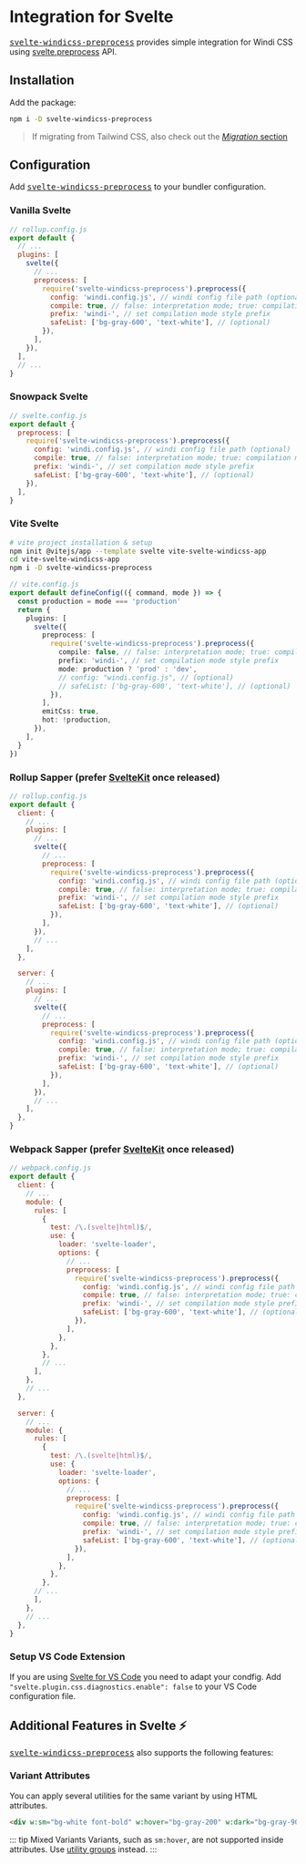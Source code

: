 [utility groups]: /guide/features/
[svelte-windicss-preprocess]: https://github.com/windicss/svelte-windicss-preprocess
[migration]: /guide/migration

# Integration for Svelte

<kbd>[svelte-windicss-preprocess]</kbd> provides simple integration for Windi CSS using [svelte.preprocess](https://svelte.dev/docs#svelte_preprocess) API.

## Installation

Add the package:

```bash
npm i -D svelte-windicss-preprocess
```

> If migrating from Tailwind CSS, also check out the [_Migration_ section][migration]

## Configuration

Add <kbd>[svelte-windicss-preprocess]</kbd> to your bundler configuration.

### Vanilla Svelte

```js
// rollup.config.js
export default {
  // ...
  plugins: [
    svelte({
      // ...
      preprocess: [
        require('svelte-windicss-preprocess').preprocess({
          config: 'windi.config.js', // windi config file path (optional)
          compile: true, // false: interpretation mode; true: compilation mode (optional)
          prefix: 'windi-', // set compilation mode style prefix
          safeList: ['bg-gray-600', 'text-white'], // (optional)
        }),
      ],
    }),
  ],
  // ...
}
```

### Snowpack Svelte

```js
// svelte.config.js
export default {
  preprocess: [
    require('svelte-windicss-preprocess').preprocess({
      config: 'windi.config.js', // windi config file path (optional)
      compile: true, // false: interpretation mode; true: compilation mode (optional)
      prefix: 'windi-', // set compilation mode style prefix
      safeList: ['bg-gray-600', 'text-white'], // (optional)
    }),
  ],
}
```

### Vite Svelte

```bash
# vite project installation & setup
npm init @vitejs/app --template svelte vite-svelte-windicss-app
cd vite-svelte-windicss-app
npm i -D svelte-windicss-preprocess
```

```ts
// vite.config.js
export default defineConfig(({ command, mode }) => {
  const production = mode === 'production'
  return {
    plugins: [
      svelte({
        preprocess: [
          require('svelte-windicss-preprocess').preprocess({
            compile: false, // false: interpretation mode; true: compilation mode (optional)
            prefix: 'windi-', // set compilation mode style prefix
            mode: production ? 'prod' : 'dev',
            // config: "windi.config.js", // (optional)
            // safeList: ['bg-gray-600', 'text-white'], // (optional)
          }),
        ],
        emitCss: true,
        hot: !production,
      }),
    ],
  }
})
```

### Rollup Sapper (prefer [SvelteKit](https://next.windicss.org/guide/integrations/svelte-kit.html) once released)

```js
// rollup.config.js
export default {
  client: {
    // ...
    plugins: [
      // ...
      svelte({
        // ...
        preprocess: [
          require('svelte-windicss-preprocess').preprocess({
            config: 'windi.config.js', // windi config file path (optional)
            compile: true, // false: interpretation mode; true: compilation mode (optional)
            prefix: 'windi-', // set compilation mode style prefix
            safeList: ['bg-gray-600', 'text-white'], // (optional)
          }),
        ],
      }),
      // ...
    ],
  },

  server: {
    // ...
    plugins: [
      // ...
      svelte({
        // ...
        preprocess: [
          require('svelte-windicss-preprocess').preprocess({
            config: 'windi.config.js', // windi config file path (optional)
            compile: true, // false: interpretation mode; true: compilation mode (optional)
            prefix: 'windi-', // set compilation mode style prefix
            safeList: ['bg-gray-600', 'text-white'], // (optional)
          }),
        ],
      }),
      // ...
    ],
  },
}
```

### Webpack Sapper (prefer [SvelteKit](https://next.windicss.org/guide/integrations/svelte-kit.html) once released)

```js
// webpack.config.js
export default {
  client: {
    // ...
    module: {
      rules: [
        {
          test: /\.(svelte|html)$/,
          use: {
            loader: 'svelte-loader',
            options: {
              // ...
              preprocess: [
                require('svelte-windicss-preprocess').preprocess({
                  config: 'windi.config.js', // windi config file path (optional)
                  compile: true, // false: interpretation mode; true: compilation mode (optional)
                  prefix: 'windi-', // set compilation mode style prefix
                  safeList: ['bg-gray-600', 'text-white'], // (optional)
                }),
              ],
            },
          },
        },
        // ...
      ],
    },
    // ...
  },

  server: {
    // ...
    module: {
      rules: [
        {
          test: /\.(svelte|html)$/,
          use: {
            loader: 'svelte-loader',
            options: {
              // ...
              preprocess: [
                require('svelte-windicss-preprocess').preprocess({
                  config: 'windi.config.js', // windi config file path (optional)
                  compile: true, // false: interpretation mode; true: compilation mode (optional)
                  prefix: 'windi-', // set compilation mode style prefix
                  safeList: ['bg-gray-600', 'text-white'], // (optional)
                }),
              ],
            },
          },
        },
      // ...
      ],
    },
    // ...
  },
}

```

### Setup VS Code Extension

If you are using [Svelte for VS Code](https://marketplace.visualstudio.com/items?itemName=svelte.svelte-vscode) you need to adapt your condfig.
Add `"svelte.plugin.css.diagnostics.enable": false` to your VS Code configuration file.

## Additional Features in Svelte  ⚡️

<kbd>[svelte-windicss-preprocess](https://github.com/windicss/svelte-windicss-preprocess)</kbd> also supports the following features:

### Variant Attributes

You can apply several utilities for the same variant by using HTML attributes.

```html
<div w:sm="bg-white font-bold" w:hover="bg-gray-200" w:dark="bg-gray-900"/>
```

::: tip Mixed Variants
Variants, such as `sm:hover`, are not supported inside attributes. Use [utility groups] instead.
:::
